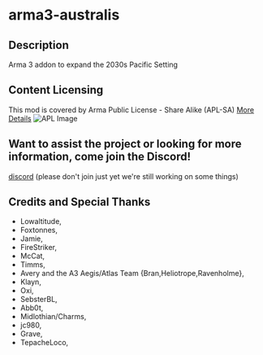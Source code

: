 # arma3-australis

## Description
Arma 3 addon to expand the 2030s Pacific Setting

## Content Licensing
This mod is covered by Arma Public License - Share Alike (APL-SA) [More Details](https://www.bohemia.net/community/licenses/arma-public-license-share-alike) ![APL Image](https://data.bistudio.com/images/license/APL-SA.png) 


## Want to assist the project or looking for more information, come join the Discord!
[discord](https://discord.gg/Bang9sA) (please don't join just yet we're still working on some things)

## Credits and Special Thanks
 - Lowaltitude,
 - Foxtonnes,
 - Jamie,
 - FireStriker,
 - McCat,
 - Timms,
 - Avery and the A3 Aegis/Atlas Team {Bran,Heliotrope,Ravenholme},
 - Klayn,
 - Oxi,
 - SebsterBL,
 - Abb0t,
 - Midlothian/Charms,
 - jc980,
 - Grave,
 - TepacheLoco,
